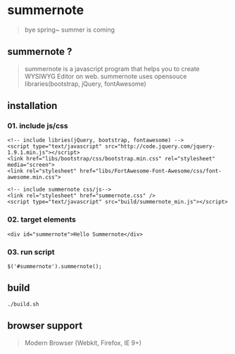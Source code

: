 # summernote
> bye spring~ summer is coming

## summernote ?
> summernote is a javascript program that helps you to create WYSIWYG Editor on web. summernote uses opensouce libraries(bootstrap, jQuery, fontAwesome)

## installation
### 01. include js/css
```
<!-- include libries(jQuery, bootstrap, fontawesome) -->
<script type="text/javascript" src="http://code.jquery.com/jquery-1.9.1.min.js"></script> 
<link href="libs/bootstrap/css/bootstrap.min.css" rel="stylesheet" media="screen">
<link rel="stylesheet" href="libs/FortAwesome-Font-Awesome/css/font-awesome.min.css">

<!-- include summernote css/js-->
<link rel="stylesheet" href="summernote.css" />
<script type="text/javascript" src="build/summernote_min.js"></script>
```
### 02. target elements
```
<div id="summernote">Hello Summernote</div>
```
### 03. run script
```
$('#summernote').summernote();
```

## build
```
./build.sh
```

## browser support
> Modern Browser (Webkit, Firefox, IE 9+)
